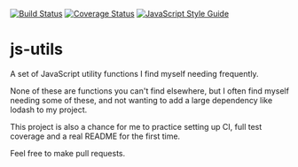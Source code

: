 [![Build Status](https://travis-ci.org/kvillaniholland/js-utils.svg?branch=master)](https://travis-ci.org/kvillaniholland/js-utils)
[![Coverage Status](https://coveralls.io/repos/github/kvillaniholland/js-utils/badge.svg?branch=master)](https://coveralls.io/github/kvillaniholland/js-utils?branch=master)
[![JavaScript Style Guide](https://img.shields.io/badge/code_style-standard-brightgreen.svg)](https://standardjs.com)

# js-utils
A set of JavaScript utility functions I find myself needing frequently.

None of these are functions you can't find elsewhere, but I often find myself needing some of these, and not wanting to add a large dependency like lodash to my project.

This project is also a chance for me to practice setting up CI, full test coverage and a real README for the first time.

Feel free to make pull requests.
